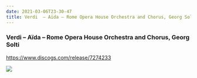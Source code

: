 ```yaml
---
date: 2021-03-06T23-30-47
title: Verdi  – Aïda – Rome Opera House Orchestra and Chorus, Georg Solti
---
```

### Verdi  – Aïda – Rome Opera House Orchestra and Chorus, Georg Solti
https://www.discogs.com/release/7274233

![](dayone-moment://D7206F9EE50144E6B8E44142E535C3CF)
